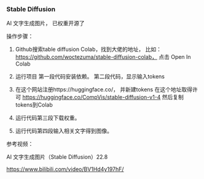 ### Stable Diffusion

AI 文字生成图片， 已权重开源了

操作步骤：

1. Github搜索table diffusion Colab，找到大佬的地址， 比如： https://github.com/woctezuma/stable-diffusion-colab， 点击 Open In Colab 
   
2. 运行项目
   第一段代码安装依赖。
   第二段代码，显示输入tokens
3. 在这个网站注册https://huggingface.co/， 并新建tokens
在这个地址取得许可 https://huggingface.co/CompVis/stable-diffusion-v1-4
然后复制tokens到Colab 
4. 运行代码第三段下载权重。
5. 运行代码第四段输入相关文字得到图像。

参考视频：

AI 文字生成图片（Stable Diffusion）22.8

https://www.bilibili.com/video/BV1Hd4y197hF/